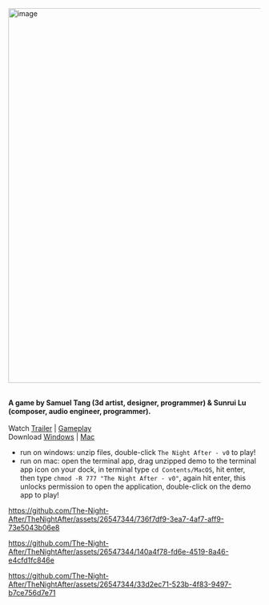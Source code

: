 <img width="747" alt="image" src="https://github.com/The-Night-After/TheNightAfter/assets/26547344/6c5ce431-8dcb-411a-895b-2c3c563b2ff0">

\
**A game by Samuel Tang (3d artist, designer, programmer) & Sunrui Lu (composer, audio engineer, programmer).**  
\
Watch [Trailer](https://youtu.be/51v7DtGajn0 ) | [Gameplay](https://youtu.be/nWgCjFV2UbI)  
Download [Windows](https://github.com/The-Night-After/TheNightAfter/releases/tag/v0-windows) | [Mac](https://github.com/The-Night-After/TheNightAfter/releases/tag/v0-mac)   
* run on windows: unzip files, double-click `The Night After - v0` to play!
* run on mac: open the terminal app, drag unzipped demo to the terminal app icon on your dock, in terminal type `cd Contents/MacOS`, hit enter, then type `chmod -R 777 "The Night After - v0"`, again hit enter, this unlocks permission to open the application, double-click on the demo app to play!


https://github.com/The-Night-After/TheNightAfter/assets/26547344/736f7df9-3ea7-4af7-aff9-73e5043b06e8

https://github.com/The-Night-After/TheNightAfter/assets/26547344/140a4f78-fd6e-4519-8a46-e4cfd1fc846e

https://github.com/The-Night-After/TheNightAfter/assets/26547344/33d2ec71-523b-4f83-9497-b7ce756d7e71
